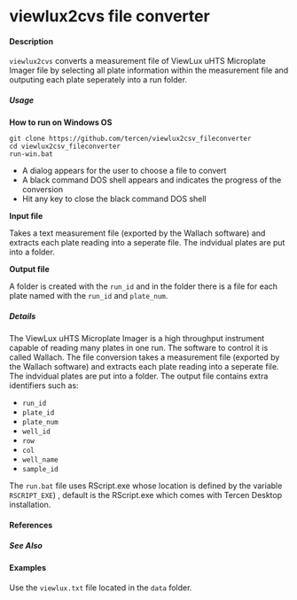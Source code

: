 # viewlux2cvs file converter

#### Description
`viewlux2cvs` converts a measurement file of ViewLux uHTS Microplate Imager file by selecting all plate information within the measurement file and outputing each plate seperately into a run folder.

##### Usage

__How to run on Windows OS__
```
git clone https://github.com/tercen/viewlux2csv_fileconverter
cd viewlux2csv_fileconverter
run-win.bat
```

* A dialog appears for the user to choose a file to convert
* A black command DOS shell appears and indicates the progress of the conversion
* Hit any key to close the black command DOS shell

__Input file__

Takes a text measurement file (exported by the Wallach software) and extracts each plate reading into a seperate file. The indvidual plates are put into a folder.

__Output file__

A folder is created with the `run_id` and in the folder there is a file for each plate named with the `run_id` and `plate_num`.


##### Details
The ViewLux uHTS Microplate Imager is a high throughput instrument capable of reading many plates in one run. The software to control it is  called Wallach.
The file conversion takes a measurement file (exported by the Wallach software) and extracts each plate reading into a seperate file. The indvidual plates are put into a folder.  The output file contains extra identifiers such as:

* `run_id`
* `plate_id`
* `plate_num`
* `well_id`
* `row`
* `col`
* `well_name`
* `sample_id`

The `run.bat` file uses RScript.exe whose location is defined by the variable `RSCRIPT_EXE`) , default is the RScript.exe which comes with Tercen Desktop installation.

#### References

##### See Also

#### Examples

Use the `viewlux.txt` file located in the `data` folder.
